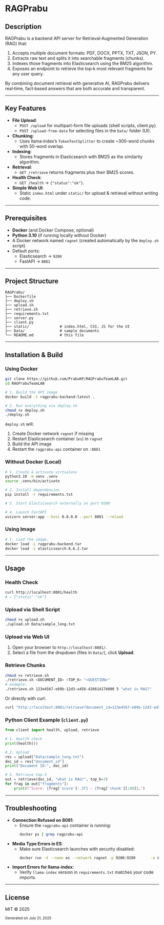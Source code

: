 # RAGPrabu

## Description
RAGPrabu is a backend API server for Retrieval‑Augmented Generation (RAG) that:
1. Accepts multiple document formats: PDF, DOCX, PPTX, TXT, JSON, PY.
2. Extracts raw text and splits it into searchable fragments (chunks).
3. Indexes those fragments into Elasticsearch using the BM25 algorithm.
4. Exposes an endpoint to retrieve the top‑k most relevant fragments for any user query.

By combining document retrieval with generative AI, RAGPrabu delivers real‑time, fact‑based answers that are both accurate and transparent.

---

## Key Features
- **File Upload**:
  - `POST /upload` for multipart-form file uploads (shell scripts, client.py).
  - `POST /upload-from-data` for selecting files in the `Data/` folder (UI).
- **Chunking**:
  - Uses llama‑index’s `TokenTextSplitter` to create ~300-word chunks with 50-word overlap.
- **Indexing**:
  - Stores fragments in Elasticsearch with BM25 as the similarity algorithm.
- **Retrieval**:
  - `GET /retrieve` returns fragments plus their BM25 scores.
- **Health Check**:
  - `GET /health` → `{"status":"ok"}`.
- **Simple Web UI**:
  - Static `index.html` under `static/` for upload & retrieval without writing code.

---

## Prerequisites
- **Docker** (and Docker Compose, optional)
- **Python 3.10** (if running locally without Docker)
- A Docker network named `ragnet` (created automatically by the `deploy.sh` script)
- Default ports:
  - Elasticsearch → `9200`
  - FastAPI → `8081`

---

## Project Structure
```
RAGPrabu/
├── Dockerfile
├── deploy.sh
├── upload.sh
├── retrieve.sh
├── requirements.txt
├── server.py
├── client.py
├── static/              # index.html, CSS, JS for the UI
├── Data/                # sample documents
└── README.md            # this file
```

---

## Installation & Build

### Using Docker
```bash
git clone https://github.com/PrabuKP/RAGPrabuTeamLAB.git
cd RAGPrabuTeamLAB

# 1. Build the API image
docker build -t ragprabu-backend:latest .

# 2. Run everything via deploy.sh
chmod +x deploy.sh
./deploy.sh
```

`deploy.sh` will:
1. Create Docker network `ragnet` if missing
2. Restart Elasticsearch container (`es`) in `ragnet`
3. Build the API image
4. Restart the `ragprabu-api` container on `:8081`

### Without Docker (Local)
```bash
# 1. Create & activate virtualenv
python3.10 -m venv .venv
source .venv/bin/activate

# 2. Install dependencies
pip install -r requirements.txt

# 3. Start Elasticsearch externally on port 9200

# 4. Launch FastAPI
uvicorn server:app --host 0.0.0.0 --port 8081 --reload
```

### Using Image
```bash
# 1. Load the image.
docker load -i ragprabu-backend.tar
docker load -i elasticsearch-8.6.2.tar
```
---

## Usage

### Health Check
```bash
curl http://localhost:8081/health
# → {"status":"ok"}
```

### Upload via Shell Script
```bash
chmod +x upload.sh
./upload.sh Data/sample_long.txt
```

### Upload via Web UI
1. Open your browser to `http://localhost:8081/`.
2. Select a file from the dropdown (files in `Data/`), click **Upload**.

### Retrieve Chunks
```bash
chmod +x retrieve.sh
./retrieve.sh <DOCUMENT_ID> <TOP_K> "<QUESTION>"
# example:
./retrieve.sh 123e4567-e89b-12d3-a456-426614174000 5 "what is RAG?"
```
Or directly with curl:
```bash
curl "http://localhost:8081/retrieve?document_id=123e4567-e89b-12d3-a456-426614174000&question=what%20is%20RAG%3F&top_k=5"
```

### Python Client Example (`client.py`)
```python
from client import health, upload, retrieve

# 1. Health check
print(health())

# 2. Upload
res = upload("Data/sample_long.txt")
doc_id = res["document_id"]
print("Document ID:", doc_id)

# 3. Retrieve top‑3
out = retrieve(doc_id, "what is RAG?", top_k=3)
for frag in out["fragments"]:
    print(f"Score: {frag['score']:.3f} – {frag['chunk'][:80]}…")
```

---

## Troubleshooting
- **Connection Refused on 8081**:
  - Ensure the `ragprabu-api` container is running:
    ```bash
    docker ps | grep ragprabu-api
    ```
- **Media Type Errors in ES**:
  - Make sure Elasticsearch launches with security disabled:
    ```bash
    docker run -d --name es --network ragnet -p 9200:9200       -e discovery.type=single-node -e xpack.security.enabled=false       docker.elastic.co/elasticsearch/elasticsearch:8.6.2
    ```
- **Import Errors for llama-index**:
  - Verify `llama-index` version in `requirements.txt` matches your code imports.

---

## License
MIT © 2025

<sub>Generated on July 21, 2025</sub>
